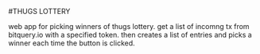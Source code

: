 #THUGS LOTTERY

web app for picking winners of thugs lottery.
get a list of incomng tx from bitquery.io with a specified token.
then creates a list of entries and picks a winner each time the button is clicked.
